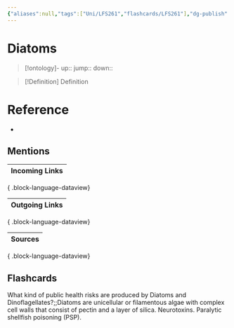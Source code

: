 ```yaml
---
{"aliases":null,"tags":["Uni/LFS261","flashcards/LFS261"],"dg-publish":true,"permalink":"/cards/diatoms/","dgPassFrontmatter":true}
---
```


# Diatoms

> [!ontology]-
> up:: 
> jump:: 
> down:: 

> [!Definition] Definition
> 

# Reference
- 

## Mentions

| Incoming Links |
| -------------- |

{ .block-language-dataview}

| Outgoing Links |
| -------------- |

{ .block-language-dataview}

| Sources |
| ------- |

{ .block-language-dataview}

## Flashcards 

What kind of public health risks are produced by Diatoms and Dinoflagellates?;;Diatoms are unicellular or filamentous algae with complex cell walls that consist of pectin and a layer of silica. Neurotoxins. Paralytic shellfish poisoning (PSP).